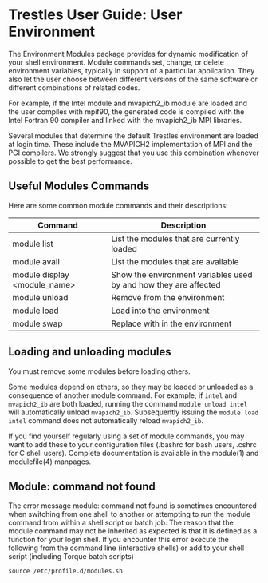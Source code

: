 Trestles User Guide: User Environment
=====================================
The Environment Modules package provides for dynamic modification of your shell environment. Module commands set, change, or delete environment variables, typically in support of a particular application. They also let the user choose between different versions of the same software or different combinations of related codes.

For example, if the Intel module and mvapich2_ib module are loaded and the user compiles with mpif90, the generated code is compiled with the Intel Fortran 90 compiler and linked with the mvapich2_ib MPI libraries.

Several modules that determine the default Trestles environment are loaded at login time.  These include the MVAPICH2 implementation of MPI and the PGI compilers.  We strongly suggest that you use this combination whenever possible to get the best performance.

Useful Modules Commands
-----------------------
Here are some common module commands and their descriptions:

Command                         |Description
--------------------------------|------------------------------
module list                     |List the modules that are currently loaded
module avail                    |List the modules that are available
module display <module_name>    |Show the environment variables used by <module name> and how they are affected
module unload <module name>     |Remove <module name> from the environment
module load <module name>       |Load <module name> into the environment
module swap <module one> <module two>   |Replace <module one> with <module two> in the environment

Loading and unloading modules
-----------------------------
You must remove some modules before loading others.

Some modules depend on others, so they may be loaded or unloaded as a consequence of another module command. For example, if `intel` and `mvapich2_ib` are both loaded, running the command `module unload intel` will automatically unload `mvapich2_ib`.  Subsequently issuing the `module load intel` command does not automatically reload `mvapich2_ib`.

If you find yourself regularly using a set of module commands, you may want to add these to your configuration files (.bashrc for bash users, .cshrc for C shell users). Complete documentation is available in the module(1) and modulefile(4) manpages.

Module: command not found
-------------------------
The error message module: command not found is sometimes encountered when switching from one shell to another or attempting to run the module command from within a shell script or batch job.  The reason that the module command may not be inherited as expected is that it is defined as a function for your login shell. If you encounter this error execute the following from the command line (interactive shells) or add to your shell script (including Torque batch scripts)

    source /etc/profile.d/modules.sh

